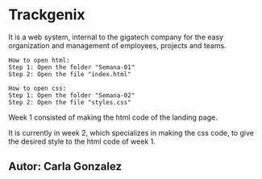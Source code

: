 # Trackgenix
It is a web system, internal to the gigatech company for the easy organization and management of employees, projects and teams.
```
How to open html:
Step 1: Open the folder "Semana-01"
Step 2: Open the file "index.html"

How to open css:
Step 1: Open the folder "Semana-02"
Step 2: Open the file "styles.css"
```
Week 1 consisted of making the html code of the landing page.

It is currently in week 2, which specializes in making the css code, to give the desired style to the html code of week 1.
## Autor: Carla Gonzalez
